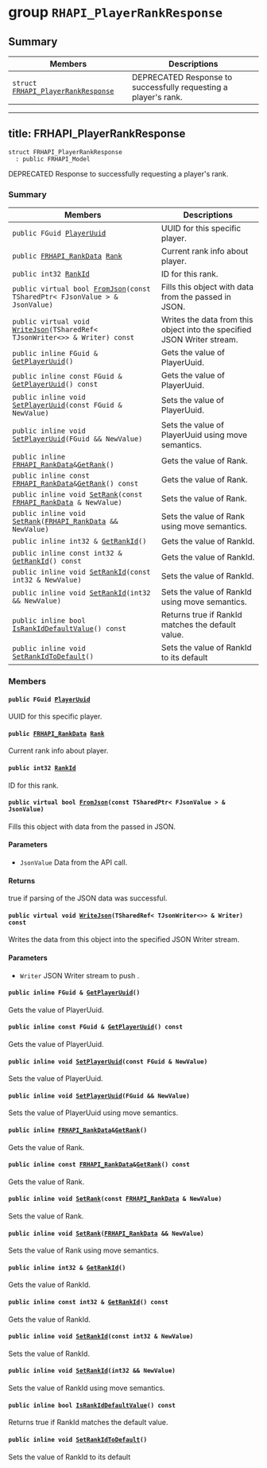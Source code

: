 # group `RHAPI_PlayerRankResponse` <a id="group__RHAPI__PlayerRankResponse"></a>

## Summary

 Members                        | Descriptions                                
--------------------------------|---------------------------------------------
`struct `[`FRHAPI_PlayerRankResponse`](#structFRHAPI__PlayerRankResponse) | DEPRECATED Response to successfully requesting a player&#39;s rank.

---
title: FRHAPI_PlayerRankResponse
---

```
struct FRHAPI_PlayerRankResponse
  : public FRHAPI_Model
```

DEPRECATED Response to successfully requesting a player&#39;s rank.

### Summary

 Members                        | Descriptions                                
--------------------------------|---------------------------------------------
`public FGuid `[`PlayerUuid`](#structFRHAPI__PlayerRankResponse_1ad515f738c5f7ba86c3cc1cbc7aabb511) | UUID for this specific player.
`public `[`FRHAPI_RankData`](RHAPI_RankData.md#structFRHAPI__RankData)` `[`Rank`](#structFRHAPI__PlayerRankResponse_1a52b54e3853b393e59f3c344ec9e5e645) | Current rank info about player.
`public int32 `[`RankId`](#structFRHAPI__PlayerRankResponse_1a8200a6af92b552e2e7976f8bc6b0356c) | ID for this rank.
`public virtual bool `[`FromJson`](#structFRHAPI__PlayerRankResponse_1a0db3f100bbafbfcc6004509fa3568e66)`(const TSharedPtr< FJsonValue > & JsonValue)` | Fills this object with data from the passed in JSON.
`public virtual void `[`WriteJson`](#structFRHAPI__PlayerRankResponse_1ab6cdc5dcaa1a7dafb21570355943a5cc)`(TSharedRef< TJsonWriter<>> & Writer) const` | Writes the data from this object into the specified JSON Writer stream.
`public inline FGuid & `[`GetPlayerUuid`](#structFRHAPI__PlayerRankResponse_1a857484d63bbcf814e50c28724260c4fe)`()` | Gets the value of PlayerUuid.
`public inline const FGuid & `[`GetPlayerUuid`](#structFRHAPI__PlayerRankResponse_1a4e9ebe28e42d96f00e27a7429635e380)`() const` | Gets the value of PlayerUuid.
`public inline void `[`SetPlayerUuid`](#structFRHAPI__PlayerRankResponse_1a7d0f885871e9380b82622bb66e1e1adc)`(const FGuid & NewValue)` | Sets the value of PlayerUuid.
`public inline void `[`SetPlayerUuid`](#structFRHAPI__PlayerRankResponse_1a016f32c43c883078fdbf6d1c7e48288a)`(FGuid && NewValue)` | Sets the value of PlayerUuid using move semantics.
`public inline `[`FRHAPI_RankData`](RHAPI_RankData.md#structFRHAPI__RankData)` & `[`GetRank`](#structFRHAPI__PlayerRankResponse_1a82cf4536727d77a43bc213fec4993201)`()` | Gets the value of Rank.
`public inline const `[`FRHAPI_RankData`](RHAPI_RankData.md#structFRHAPI__RankData)` & `[`GetRank`](#structFRHAPI__PlayerRankResponse_1a975d50ded3a316e5989e711a9441590f)`() const` | Gets the value of Rank.
`public inline void `[`SetRank`](#structFRHAPI__PlayerRankResponse_1a2e451a2bb8f628d4e241afb8e0ff4518)`(const `[`FRHAPI_RankData`](RHAPI_RankData.md#structFRHAPI__RankData)` & NewValue)` | Sets the value of Rank.
`public inline void `[`SetRank`](#structFRHAPI__PlayerRankResponse_1a97d2ba154554fe25d6f6936dd27c029c)`(`[`FRHAPI_RankData`](RHAPI_RankData.md#structFRHAPI__RankData)` && NewValue)` | Sets the value of Rank using move semantics.
`public inline int32 & `[`GetRankId`](#structFRHAPI__PlayerRankResponse_1aabbbbb4a9a91e91f8733f8f9188a31f7)`()` | Gets the value of RankId.
`public inline const int32 & `[`GetRankId`](#structFRHAPI__PlayerRankResponse_1a918c6bbbd69cd6c14ec05ae0b364948a)`() const` | Gets the value of RankId.
`public inline void `[`SetRankId`](#structFRHAPI__PlayerRankResponse_1a8e6959f71587a0339d440e42640b2960)`(const int32 & NewValue)` | Sets the value of RankId.
`public inline void `[`SetRankId`](#structFRHAPI__PlayerRankResponse_1a2113ef739621fe5daa5874566e3d1bf5)`(int32 && NewValue)` | Sets the value of RankId using move semantics.
`public inline bool `[`IsRankIdDefaultValue`](#structFRHAPI__PlayerRankResponse_1a876bc1f29e317513febb2030029f4b67)`() const` | Returns true if RankId matches the default value.
`public inline void `[`SetRankIdToDefault`](#structFRHAPI__PlayerRankResponse_1a33d6cc9d2f0c07f8b349991d2319ab7a)`()` | Sets the value of RankId to its default

### Members

#### `public FGuid `[`PlayerUuid`](#structFRHAPI__PlayerRankResponse_1ad515f738c5f7ba86c3cc1cbc7aabb511) <a id="structFRHAPI__PlayerRankResponse_1ad515f738c5f7ba86c3cc1cbc7aabb511"></a>

UUID for this specific player.

#### `public `[`FRHAPI_RankData`](RHAPI_RankData.md#structFRHAPI__RankData)` `[`Rank`](#structFRHAPI__PlayerRankResponse_1a52b54e3853b393e59f3c344ec9e5e645) <a id="structFRHAPI__PlayerRankResponse_1a52b54e3853b393e59f3c344ec9e5e645"></a>

Current rank info about player.

#### `public int32 `[`RankId`](#structFRHAPI__PlayerRankResponse_1a8200a6af92b552e2e7976f8bc6b0356c) <a id="structFRHAPI__PlayerRankResponse_1a8200a6af92b552e2e7976f8bc6b0356c"></a>

ID for this rank.

#### `public virtual bool `[`FromJson`](#structFRHAPI__PlayerRankResponse_1a0db3f100bbafbfcc6004509fa3568e66)`(const TSharedPtr< FJsonValue > & JsonValue)` <a id="structFRHAPI__PlayerRankResponse_1a0db3f100bbafbfcc6004509fa3568e66"></a>

Fills this object with data from the passed in JSON.

#### Parameters
* `JsonValue` Data from the API call.

#### Returns
true if parsing of the JSON data was successful.

#### `public virtual void `[`WriteJson`](#structFRHAPI__PlayerRankResponse_1ab6cdc5dcaa1a7dafb21570355943a5cc)`(TSharedRef< TJsonWriter<>> & Writer) const` <a id="structFRHAPI__PlayerRankResponse_1ab6cdc5dcaa1a7dafb21570355943a5cc"></a>

Writes the data from this object into the specified JSON Writer stream.

#### Parameters
* `Writer` JSON Writer stream to push .

#### `public inline FGuid & `[`GetPlayerUuid`](#structFRHAPI__PlayerRankResponse_1a857484d63bbcf814e50c28724260c4fe)`()` <a id="structFRHAPI__PlayerRankResponse_1a857484d63bbcf814e50c28724260c4fe"></a>

Gets the value of PlayerUuid.

#### `public inline const FGuid & `[`GetPlayerUuid`](#structFRHAPI__PlayerRankResponse_1a4e9ebe28e42d96f00e27a7429635e380)`() const` <a id="structFRHAPI__PlayerRankResponse_1a4e9ebe28e42d96f00e27a7429635e380"></a>

Gets the value of PlayerUuid.

#### `public inline void `[`SetPlayerUuid`](#structFRHAPI__PlayerRankResponse_1a7d0f885871e9380b82622bb66e1e1adc)`(const FGuid & NewValue)` <a id="structFRHAPI__PlayerRankResponse_1a7d0f885871e9380b82622bb66e1e1adc"></a>

Sets the value of PlayerUuid.

#### `public inline void `[`SetPlayerUuid`](#structFRHAPI__PlayerRankResponse_1a016f32c43c883078fdbf6d1c7e48288a)`(FGuid && NewValue)` <a id="structFRHAPI__PlayerRankResponse_1a016f32c43c883078fdbf6d1c7e48288a"></a>

Sets the value of PlayerUuid using move semantics.

#### `public inline `[`FRHAPI_RankData`](RHAPI_RankData.md#structFRHAPI__RankData)` & `[`GetRank`](#structFRHAPI__PlayerRankResponse_1a82cf4536727d77a43bc213fec4993201)`()` <a id="structFRHAPI__PlayerRankResponse_1a82cf4536727d77a43bc213fec4993201"></a>

Gets the value of Rank.

#### `public inline const `[`FRHAPI_RankData`](RHAPI_RankData.md#structFRHAPI__RankData)` & `[`GetRank`](#structFRHAPI__PlayerRankResponse_1a975d50ded3a316e5989e711a9441590f)`() const` <a id="structFRHAPI__PlayerRankResponse_1a975d50ded3a316e5989e711a9441590f"></a>

Gets the value of Rank.

#### `public inline void `[`SetRank`](#structFRHAPI__PlayerRankResponse_1a2e451a2bb8f628d4e241afb8e0ff4518)`(const `[`FRHAPI_RankData`](RHAPI_RankData.md#structFRHAPI__RankData)` & NewValue)` <a id="structFRHAPI__PlayerRankResponse_1a2e451a2bb8f628d4e241afb8e0ff4518"></a>

Sets the value of Rank.

#### `public inline void `[`SetRank`](#structFRHAPI__PlayerRankResponse_1a97d2ba154554fe25d6f6936dd27c029c)`(`[`FRHAPI_RankData`](RHAPI_RankData.md#structFRHAPI__RankData)` && NewValue)` <a id="structFRHAPI__PlayerRankResponse_1a97d2ba154554fe25d6f6936dd27c029c"></a>

Sets the value of Rank using move semantics.

#### `public inline int32 & `[`GetRankId`](#structFRHAPI__PlayerRankResponse_1aabbbbb4a9a91e91f8733f8f9188a31f7)`()` <a id="structFRHAPI__PlayerRankResponse_1aabbbbb4a9a91e91f8733f8f9188a31f7"></a>

Gets the value of RankId.

#### `public inline const int32 & `[`GetRankId`](#structFRHAPI__PlayerRankResponse_1a918c6bbbd69cd6c14ec05ae0b364948a)`() const` <a id="structFRHAPI__PlayerRankResponse_1a918c6bbbd69cd6c14ec05ae0b364948a"></a>

Gets the value of RankId.

#### `public inline void `[`SetRankId`](#structFRHAPI__PlayerRankResponse_1a8e6959f71587a0339d440e42640b2960)`(const int32 & NewValue)` <a id="structFRHAPI__PlayerRankResponse_1a8e6959f71587a0339d440e42640b2960"></a>

Sets the value of RankId.

#### `public inline void `[`SetRankId`](#structFRHAPI__PlayerRankResponse_1a2113ef739621fe5daa5874566e3d1bf5)`(int32 && NewValue)` <a id="structFRHAPI__PlayerRankResponse_1a2113ef739621fe5daa5874566e3d1bf5"></a>

Sets the value of RankId using move semantics.

#### `public inline bool `[`IsRankIdDefaultValue`](#structFRHAPI__PlayerRankResponse_1a876bc1f29e317513febb2030029f4b67)`() const` <a id="structFRHAPI__PlayerRankResponse_1a876bc1f29e317513febb2030029f4b67"></a>

Returns true if RankId matches the default value.

#### `public inline void `[`SetRankIdToDefault`](#structFRHAPI__PlayerRankResponse_1a33d6cc9d2f0c07f8b349991d2319ab7a)`()` <a id="structFRHAPI__PlayerRankResponse_1a33d6cc9d2f0c07f8b349991d2319ab7a"></a>

Sets the value of RankId to its default

